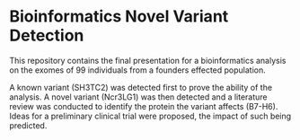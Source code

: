 # Bioinformatics Novel Variant Detection

This repository contains the final presentation for a bioinformatics analysis on the exomes of 99 individuals from a founders effected population. 

A known variant (SH3TC2) was detected first to prove the ability of the analysis. A novel variant (Ncr3LG1) was then detected and a literature review was conducted to identify the protein the variant affects (B7-H6). Ideas for a preliminary clinical trial were proposed, the impact of such being predicted.
